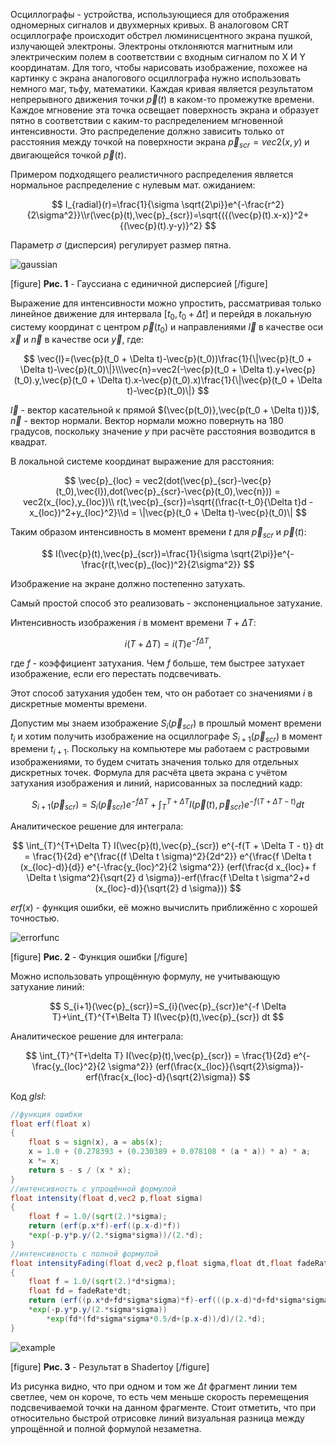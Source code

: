 Осциллографы - устройства, использующиеся для отображения одномерных сигналов и двухмерных кривых.
В аналоговом CRT осциллографе происходит обстрел люминисцентного экрана пушкой, излучающей электроны. Электроны отклоняются магнитным или электрическим полем в соответствии с входным сигналом по X И Y координатам.
Для того, чтобы нарисовать изображение, похожее на картинку с экрана аналогового осциллографа нужно использовать немного маг, тьфу,  математики.
Каждая кривая является результатом непрерывного движения точки $\vec{p}(t)$ в каком-то промежутке времени. 
Каждое мгновение эта точка освещает поверхность экрана и образует пятно в соответствии с каким-то распределением мгновенной интенсивности.
Это распределение должно зависить только от расстояния между точкой на поверхности экрана $\vec{p}_{scr}=vec2(x,y)$ и двигающейся точкой $\vec{p}(t)$.

Примером подходящего реалистичного распределения является нормальное распределение с нулевым мат. ожиданием:

$$
I_{radial}(r)=\frac{1}{\sigma \sqrt{2\pi}}e^{-\frac{r^2}{2\sigma^2}}\\r(\vec{p}(t),\vec{p}_{scr})=\sqrt{({(\vec{p}(t).x-x)}^2+{(\vec{p}(t).y-y)}^2}
$$

Параметр $\sigma$ (дисперсия) регулирует размер пятна.

![gaussian](https://drive.google.com/uc?id=1WVYCcr10coVR0wyPx6NfsaYvC2F5j5IG "gaussian")

[figure]
**Рис. 1** - Гауссиана с единичной дисперсией
[/figure]

Выражение для интенсивности можно упростить, рассматривая только линейное движение для интервала $[t_0,t_0 + \Delta t]$
и перейдя в локальную систему координат с центром $\vec{p}(t_0)$ и направлениями $\vec{l}$ в качестве оси $\vec{x}$ и $\vec{n}$ в качестве оси $\vec{y}$, где:

$$
\vec{l}=(\vec{p}(t_0 + \Delta t)-\vec{p}(t_0))\frac{1}{\|\vec{p}(t_0 + \Delta t)-\vec{p}(t_0)\|}\\\vec{n}=vec2(-\vec{p}(t_0 + \Delta t).y+\vec{p}(t_0).y,\vec{p}(t_0 + \Delta t).x-\vec{p}(t_0).x)\frac{1}{\|\vec{p}(t_0 + \Delta t)-\vec{p}(t_0)\|}
$$

$\vec{l}$ - вектор касательной к прямой $(\vec{p(t_0)},\vec{p(t_0 + \Delta t)})$, $\vec{n}$ - вектор нормали. Вектор нормали можно повернуть на 180 градусов, поскольку значение $y$ при расчёте расстояния возводится в квадрат.

В локальной системе координат выражение для расстояния:

$$
\vec{p}_{loc} = vec2(dot(\vec{p}_{scr}-\vec{p}(t_0),\vec{l}),dot(\vec{p}_{scr}-\vec{p}(t_0),\vec{n})) = vec2(x_{loc},y_{loc})\\
r(t,\vec{p}_{scr})=\sqrt{(\frac{t-t_0}{\Delta t}d - x_{loc})^2+y_{loc}^2}\\d = \|\vec{p}(t_0 + \Delta t)-\vec{p}(t_0)\|
$$

Таким образом интенсивность в момент времени $t$ для $\vec{p}_{scr}$ и $\vec{p}(t)$:

$$
I(\vec{p}(t),\vec{p}_{scr})=\frac{1}{\sigma \sqrt{2\pi}}e^{-\frac{r(t,\vec{p}_{loc})^2}{2\sigma^2}}
$$ 

Изображение на экране должно постепенно затухать.

Самый простой способ это реализовать - экспоненциальное затухание.

Интенсивность изображения $i$ в момент времени $T + \Delta T$:

$$
i(T+\Delta T) = i(T)e^{-f\Delta T},
$$

  где $f$ - коэффициент затухания. Чем $f$ больше, тем быстрее затухает изображение, если его перестать подсвечивать.

Этот способ затухания удобен тем, что он работает со значениями $i$ в дискретные моменты времени.

Допустим мы знаем изображение $S_i(\vec{p}_{scr})$ в прошлый момент времени $t_i$ и хотим получить изображение на осциллографе $S_{i+1}(\vec{p}_{scr})$ в момент времени $t_{i+1}$. Поскольку на компьютере мы работаем с растровыми изображениями, то будем считать значения только для отдельных дискретных точек.
Формула для расчёта цвета экрана с учётом затухания изображения и линий, нарисованных за последний кадр:

$$
S_{i+1}(\vec{p}_{scr})=S_{i}(\vec{p}_{scr})e^{-f \Delta T}+\int_{T}^{T+\Delta T} I(\vec{p}(t),\vec{p}_{scr}) e^{-f (T + \Delta T - t)} dt
$$

Аналитическое решение для интеграла:

$$
\int_{T}^{T+\Delta T} I(\vec{p}(t),\vec{p}_{scr}) e^{-f(T + \Delta T - t)} dt = \frac{1}{2d} e^{\frac{(f \Delta t \sigma)^2}{2d^2}} e^{\frac{f \Delta t (x_{loc}-d)}{d}} e^{-\frac{y_{loc}^2}{2 \sigma^2}} (erf(\frac{d x_{loc}+ f \Delta t \sigma^2}{\sqrt{2} d \sigma})-erf(\frac{f \Delta t \sigma^2+d (x_{loc}-d)}{\sqrt{2} d \sigma}))
$$

$erf(x)$ - функция ошибки, её можно вычислить приближённо с хорошей точностью.

![errorfunc](https://drive.google.com/uc?id=1oTHhVXYVBDweXrQM0zz9cfy8cXQYagqt "error function")

[figure]
**Рис. 2** - Функция ошибки
[/figure]

Можно использовать упрощённую формулу, не учитывающую затухание линий:

$$
S_{i+1}(\vec{p}_{scr})=S_{i}(\vec{p}_{scr})e^{-f \Delta T}+\int_{T}^{T+\Вelta T} I(\vec{p}(t),\vec{p}_{scr}) dt
$$

Аналитическое решение для интеграла:

$$
\int_{T}^{T+\delta T} I(\vec{p}(t),\vec{p}_{scr}) = \frac{1}{2d} e^{-\frac{y_{loc}^2}{2 \sigma^2}} (erf(\frac{x_{loc}}{\sqrt{2}\sigma})-erf(\frac{x_{loc}-d}{\sqrt{2}\sigma})
$$

Код *glsl*:

```glsl
//функция ошибки
float erf(float x)
{
    float s = sign(x), a = abs(x);
    x = 1.0 + (0.278393 + (0.230389 + 0.078108 * (a * a)) * a) * a;
    x *= x;
    return s - s / (x * x);
}
//интенсивность с упрощённой формулой
float intensity(float d,vec2 p,float sigma)
{
    float f = 1.0/(sqrt(2.)*sigma);
	return (erf(p.x*f)-erf((p.x-d)*f))
	*exp(-p.y*p.y/(2.*sigma*sigma))/(2.*d);
}
//интенсивность с полной формулой
float intensityFading(float d,vec2 p,float sigma,float dt,float fadeRate)
{
    float f = 1.0/(sqrt(2.)*d*sigma);
    float fd = fadeRate*dt;
	return (erf((p.x*d+fd*sigma*sigma)*f)-erf(((p.x-d)*d+fd*sigma*sigma)*f))
	*exp(-p.y*p.y/(2.*sigma*sigma))
        *exp(fd*(fd*sigma*sigma*0.5/d+(p.x-d))/d)/(2.*d);
}
```
![example](https://drive.google.com/uc?id=106uizvMSI3K5duplAgYUSyJwmAeVXSBi "example")

[figure]
**Рис. 3** - Результат в Shadertoy
[/figure]

Из рисунка видно, что при одном и том же $\Delta t$ фрагмент линии тем светлее, чем он короче, то есть чем меньше скорость перемещения подсвечиваемой точки на данном фрагменте. Стоит отметить, что при относительно быстрой отрисовке линий визуальная разница между упрощённой и полной формулой незаметна.
